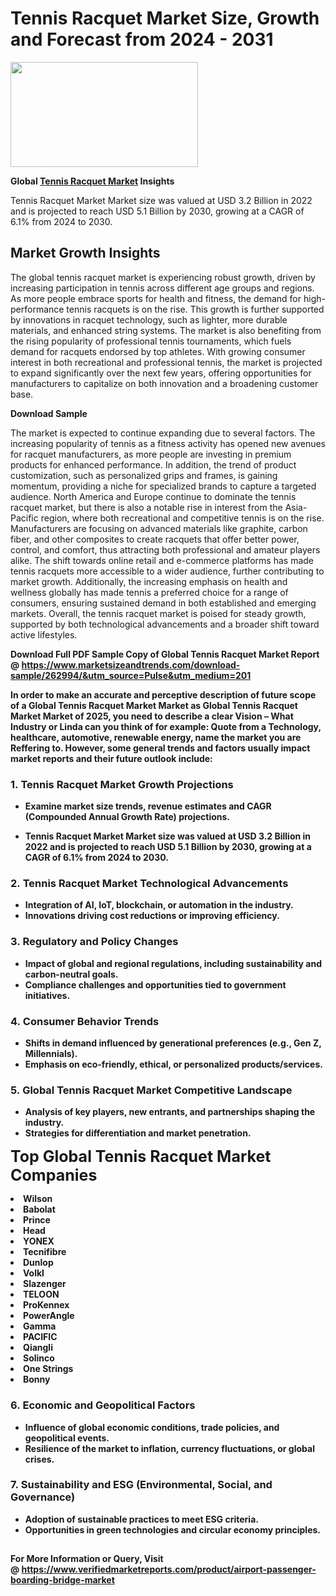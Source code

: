<H1>Tennis Racquet Market Size, Growth and Forecast from 2024 - 2031</H1><img class="aligncenter size-medium wp-image-584254" src="https://thirdeyenews.in/wp-content/uploads/2024/09/Global-Market-Research-300x168.jpeg" alt="" width="300" height="168" /><p><strong>Global&nbsp;<a href="https://www.marketsizeandtrends.com/download-sample/262994/&amp;utm_source=Pulse&amp;utm_medium=201">Tennis Racquet Market</a> Insights</strong></p><p>Tennis Racquet Market Market size was valued at USD 3.2 Billion in 2022 and is projected to reach USD 5.1 Billion by 2030, growing at a CAGR of 6.1% from 2024 to 2030.</p><p><h2>Market Growth Insights</h2> <p>The global tennis racquet market is experiencing robust growth, driven by increasing participation in tennis across different age groups and regions. As more people embrace sports for health and fitness, the demand for high-performance tennis racquets is on the rise. This growth is further supported by innovations in racquet technology, such as lighter, more durable materials, and enhanced string systems. The market is also benefiting from the rising popularity of professional tennis tournaments, which fuels demand for racquets endorsed by top athletes. With growing consumer interest in both recreational and professional tennis, the market is projected to expand significantly over the next few years, offering opportunities for manufacturers to capitalize on both innovation and a broadening customer base.</p> <p><strong>Download Sample</strong></p> <p>The market is expected to continue expanding due to several factors. The increasing popularity of tennis as a fitness activity has opened new avenues for racquet manufacturers, as more people are investing in premium products for enhanced performance. In addition, the trend of product customization, such as personalized grips and frames, is gaining momentum, providing a niche for specialized brands to capture a targeted audience. North America and Europe continue to dominate the tennis racquet market, but there is also a notable rise in interest from the Asia-Pacific region, where both recreational and competitive tennis is on the rise. Manufacturers are focusing on advanced materials like graphite, carbon fiber, and other composites to create racquets that offer better power, control, and comfort, thus attracting both professional and amateur players alike. The shift towards online retail and e-commerce platforms has made tennis racquets more accessible to a wider audience, further contributing to market growth. Additionally, the increasing emphasis on health and wellness globally has made tennis a preferred choice for a range of consumers, ensuring sustained demand in both established and emerging markets. Overall, the tennis racquet market is poised for steady growth, supported by both technological advancements and a broader shift toward active lifestyles.</p> <p><strong></p><p><span class=""><strong>Download Full PDF Sample Copy of Global Tennis Racquet Market Report</strong> @ <a href="https://www.marketsizeandtrends.com/download-sample/262994/&amp;utm_source=Pulse&amp;utm_medium=201" target="_blank">https://www.marketsizeandtrends.com/download-sample/262994/&amp;utm_source=Pulse&amp;utm_medium=201</a></span></p><p>In order to make an accurate and perceptive description of future scope of a Global&nbsp;Tennis Racquet Market Market as Global&nbsp;Tennis Racquet Market Market of 2025, you need to describe a clear Vision &ndash; What Industry or Linda can you think of for example: Quote from a Technology, healthcare, automotive, renewable energy, name the market you are Reffering to. However, some general trends and factors usually impact market reports and their future outlook include:</p><h3>1.&nbsp;<strong>Tennis Racquet Market Growth Projections</strong></h3><ul><li>Examine market size trends, revenue estimates and CAGR (Compounded Annual Growth Rate) projections.</li><li><p>Tennis Racquet Market Market size was valued at USD 3.2 Billion in 2022 and is projected to reach USD 5.1 Billion by 2030, growing at a CAGR of 6.1% from 2024 to 2030.</p></li></ul><h3>2.&nbsp;<strong>Tennis Racquet Market Technological Advancements</strong></h3><ul><li>Integration of AI, IoT, blockchain, or automation in the industry.</li><li>Innovations driving cost reductions or improving efficiency.</li></ul><h3>3.&nbsp;<strong>Regulatory and Policy Changes</strong></h3><ul><li>Impact of global and regional regulations, including sustainability and carbon-neutral goals.</li><li>Compliance challenges and opportunities tied to government initiatives.</li></ul><h3>4.&nbsp;<strong>Consumer Behavior Trends</strong></h3><ul><li>Shifts in demand influenced by generational preferences (e.g., Gen Z, Millennials).</li><li>Emphasis on eco-friendly, ethical, or personalized products/services.</li></ul><h3>5.&nbsp;<strong>Global Tennis Racquet Market Competitive Landscape</strong></h3><ul><li>Analysis of key players, new entrants, and partnerships shaping the industry.</li><li>Strategies for differentiation and market penetration.</li></ul><p data-pm-slice="1 1 []"><span style="color: inherit; font-family: inherit; font-size: 25px;">Top Global Tennis Racquet Market Companies</span></p><div class="" data-test-id=""><p><li>Wilson</li><li> Babolat</li><li> Prince</li><li> Head</li><li> YONEX</li><li> Tecnifibre</li><li> Dunlop</li><li> Volkl</li><li> Slazenger</li><li> TELOON</li><li> ProKennex</li><li> PowerAngle</li><li> Gamma</li><li> PACIFIC</li><li> Qiangli</li><li> Solinco</li><li> One Strings</li><li> Bonny</li></p></div><h3>6.&nbsp;<strong>Economic and Geopolitical Factors</strong></h3><ul><li>Influence of global economic conditions, trade policies, and geopolitical events.</li><li>Resilience of the market to inflation, currency fluctuations, or global crises.</li></ul><h3>7.&nbsp;<strong>Sustainability and ESG (Environmental, Social, and Governance)</strong></h3><ul><li>Adoption of sustainable practices to meet ESG criteria.</li><li>Opportunities in green technologies and circular economy principles.</li></ul><h2><strong style="font-size: 14px;">For More Information or Query, Visit @&nbsp;</strong><a style="background-color: #ffffff; font-size: 14px;" href="https://www.marketsizeandtrends.com/report/tennis-racquet-market/" target="_blank">https://www.verifiedmarketreports.com/product/airport-passenger-boarding-bridge-market</a></h2>
